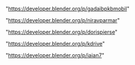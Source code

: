 "https://developer.blender.org/p/gadaibpkbmobil"

"https://developer.blender.org/p/niravparmar"

"https://developer.blender.org/p/dorispierse"

"https://developer.blender.org/p/kdrive"

"https://developer.blender.org/p/iaian7"

 
